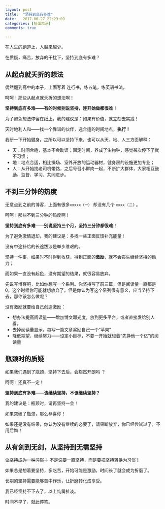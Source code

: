 ```yaml
---
layout: post
title:  "坚持到底有多难"
date:   2017-06-27 22:23:09
categories: [扯蛋鸡汤]
comments: true

---
```

在人生的跑道上，人越来越少。

在质疑，痛苦，放弃的干扰下，坚持到底有多难？

<!--more-->

## 从起点就夭折的想法

偶然翻到高中的本子，上面写着 连行书，练五笔，练英语书法。

呵呵！那些从起点就夭折的想法啊！

**坚持到底有多难——有的时候别说坚持，连开始做都很难！**



为了避免想法停留在纸上，我的建议是：如果有价值，就立刻去实践！

天时地利人和——找一个靠谱的伙伴，选合适的时间地点，**执行！**

我研一下开始健身，之所以可以坚持下来，也可以从天、地、人三方面解释：

* 天：时间合适，基本不会耽误；固定时间，养成了生物钟，感觉某次停下了就不习惯；
* 地：地点合适，相比操场、室外开放的运动器材，健身房的设施更加专业；
* 人：从开始找老司机带路，之后号召小鲜肉一起，不断扩大群体，大家相互鼓励、监督、学习、共同进步。



## 不到三分钟的热度

无意点到之前的博客，上面有很多`xxxxx（一）` 却没有几个 `xxxx (二)` 。

呵呵！那些不到三分钟的热度啊！

**坚持到底有多难——别说坚持三个月，坚持三分钟都很难！**



为了避免激情退却，我的建议是：多找一些正面反馈补充能量！

没有中途补给的长途跋涉是举步维艰的。

坚持一件事，如果时不时得到收获，得到正面的**激励**，就不会丧失继续坚持的动力；

而如果一直没有起色，没有期望的结果，就很容易放弃。

先说写博客吧，比如你想写一个系列。你坚持写了前三篇，但是阅读量一直都是0，这个时候你可能就想放弃了。但是你认为写这个系列很有意义，应当坚持下去，那你该怎么做呢？

没有激励就要给自己创造激励：

* 想办法提高阅读量——增加博文曝光度，放到更多平台，或者直接发给别人看。
* 去掉阅读量显示，每写一篇文章奖励自己一个“苹果”
* 降低期望，继续努力——设定小目标，不要一开始就想着“先挣他一个亿”的阅读量



## 瓶颈时的质疑

如果我们遇到了瓶颈，坚持下去后，会豁然开朗吗 ？

呵呵！还真不一定！

**坚持到底有多难——该继续坚持，不该继续坚持？**



我的建议是：瓶颈时，请再坚持一会！

如果突破了瓶颈，那么恭喜你！

如果还是没有结果，你认为没有继续的必要了，请果断放弃，你已经尝试过了，不用后悔！



## 从有剑到无剑，从坚持到无需坚持

~~让坚持成为一种习惯！~~ 不是说要一直坚持，而是要把坚持转换为习惯！

如果总是想着要坚持，多吃苦，开始可能是激励，时间长了就会成为折磨了。

长期的坚持需要能够苦中作乐，让折磨转化成享受。



我已经坚持不下去了，以上纯属扯淡。

时间不早了，就此停笔。